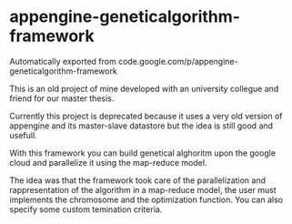 # appengine-geneticalgorithm-framework
Automatically exported from code.google.com/p/appengine-geneticalgorithm-framework

This is an old project of mine developed with an university collegue and friend for our master thesis.

Currently this project is deprecated because it uses a very old version of appengine and its master-slave datastore but the idea is still good and usefull.

With this framework you can build genetical alghoritm upon the google cloud and parallelize it using the map-reduce model. 

The idea was that the framework took care of the parallelization and rappresentation of the algorithm in a map-reduce model, the user must implements the chromosome and the optimization function. You can also specify some custom temination criteria.


